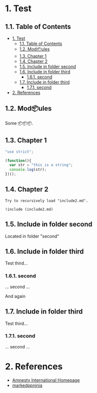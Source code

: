 <!-- !numberedheadings -->

# 1\. Test

## 1.1\. Table of Contents

<!-- !toc -->

* [1\. Test](#1-test)
  * [1.1\. Table of Contents](#1-1-table-of-contents)
  * [1.2\. Mod📦ules](#1-2-mod-ules)
  * [1.3\. Chapter 1](#1-3-chapter-1)
  * [1.4\. Chapter 2](#1-4-chapter-2)
  * [1.5\. Include in folder second](#1-5-include-in-folder-second)
  * [1.6\. Include in folder third](#1-6-include-in-folder-third)
    * [1.6.1\. second](#1-6-1-second)
  * [1.7\. Include in folder third](#1-7-include-in-folder-third)
    * [1.7.1\. second](#1-7-1-second)
* [2\. References](#2-references)

<!-- toc! -->

## 1.2\. Mod📦ules

Some 📦📦📦.

## 1.3\. Chapter 1

<!-- include (test\ with\ spaces.js lang=javascript) -->
```javascript
"use strict";

(function(){
  var str = "this is a string";
  console.log(str);
})();
```
<!-- /include -->

[markedppninja]: https://github.com/commenthol/markedpp

## 1.4\. Chapter 2

<!-- include (include2.md indent=4) -->
    Try to recursively load "include2.md".
    
    !include (include2.md)
<!-- /include -->

[amnesty]: http://www.amnesty.org/ "Amnesty International Homepage"

<!-- include (second/include.md) -->
## 1.5\. Include in folder second

Located in folder "second"

## 1.6\. Include in folder third

Test third...

### 1.6.1\. second

... second ...

And again

## 1.7\. Include in folder third

Test third...

### 1.7.1\. second

... second ...
<!-- /include -->

# 2\. References

<!-- !ref -->

* [Amnesty International Homepage][amnesty]
* [markedppninja][markedppninja]

<!-- ref! -->

